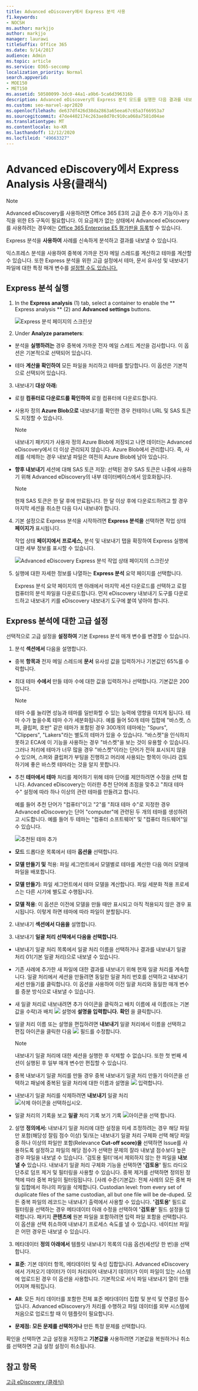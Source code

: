 ```yaml
---
title: Advanced eDiscovery에서 Express 분석 사용
f1.keywords:
- NOCSH
ms.author: markjjo
author: markjjo
manager: laurawi
titleSuffix: Office 365
ms.date: 9/14/2017
audience: Admin
ms.topic: article
ms.service: O365-seccomp
localization_priority: Normal
search.appverid:
- MOE150
- MET150
ms.assetid: 50580099-3dc0-44a1-a9b6-5ca6d396316b
description: Advanced eDiscovery의 Express 분석 모드를 실행한 다음 결과를 내보내는 방법을 배워야 합니다.
ms.custom: seo-marvel-apr2020
ms.openlocfilehash: de637df426d38da2863a65eea67c65a3f66953a7
ms.sourcegitcommit: 47de4402174c263ae8d70c910ca068a7581d04ae
ms.translationtype: MT
ms.contentlocale: ko-KR
ms.lasthandoff: 12/12/2020
ms.locfileid: "49663327"
---
```

# <a name="use-express-analysis-in-advanced-ediscovery-classic"></a>Advanced eDiscovery에서 Express Analysis 사용(클래식) 

> [!NOTE]
> Advanced eDiscovery를 사용하려면 Office 365 E3의 고급 준수 추가 기능이나 조직을 위한 E5 구독이 필요합니다. 이 요금제가 없는 상태에서 Advanced eDiscovery를 사용하려는 경우에는 [Office 365 Enterprise E5 평가판을 등록](https://go.microsoft.com/fwlink/p/?LinkID=698279)할 수 있습니다. 
  
Express 분석을 **사용하여** 사례를 신속하게 분석하고 결과를 내보낼 수 있습니다. 
  
익스프레스 분석을 사용하여 중복에 가까운 전자 메일 스레드를 계산하고 테마를 계산할 수 있습니다. 또한 Express 분석을 위한 고급 설정에서 테마, 문서 유사성 및 내보내기 파일에 대한 특정 매개 변수를 [설정할 수도 있습니다.](use-express-analysis-in-advanced-ediscovery.md#BK_AdvancedSettings)
  
## <a name="run-express-analysis"></a>Express 분석 실행

1. In the **Express analysis** (1) tab, select a container to enable the ** Express analysis ** (2) and **Advanced settings** buttons. 
    
    ![Express 분석 페이지의 스크린샷](../media/60009974-5d1f-4971-8ebe-e5ec74e7fd2a.jpg)
  
2. Under **Analyze parameters**:
    
  - 분석을 **실행하려는** 경우 중복에 가까운 전자 메일 스레드 계산을 검사합니다. 이 옵션은 기본적으로 선택되어 있습니다. 
    
  - 테마 **계산을 확인하여** 모든 파일을 처리하고 테마를 할당합니다. 이 옵션은 기본적으로 선택되어 있습니다. 
    
3. 내보내기 **대상 아래:**
    
  - 로컬 **컴퓨터로 다운로드를 확인하여** 로컬 컴퓨터에 다운로드합니다. 
    
  - 사용자 정의 **Azure Blob으로** 내보내기를 확인한 경우 컨테이너 URL 및 SAS 토큰도 지정할 수 있습니다. 
    
    > [!NOTE]
    > 내보내기 패키지가 사용자 정의 Azure Blob에 저장되고 나면 데이터는 Advanced eDiscovery에서 더 이상 관리되지 않습니다. Azure Blob에서 관리합니다. 즉, 사례를 삭제하는 경우 내보낼 파일은 여전히 Azure Blob에 남아 있습니다. 
  
  - **향후 내보내기** 세션에 대해 SAS 토큰 저장: 선택된 경우 SAS 토큰은 나중에 사용하기 위해 Advanced eDiscovery의 내부 데이터베이스에서 암호화됩니다.
    
    > [!NOTE]
    > 현재 SAS 토큰은 한 달 후에 만료됩니다. 한 달 이상 후에 다운로드하려고 할 경우 마지막 세션을 취소한 다음 다시 내보내야 합니다. 
  
4. 기본 설정으로 Express 분석을 시작하려면 **Express 분석을** 선택하면 작업 상태 **페이지가** 표시됩니다. 
    
    작업 상태 **페이지에서** **프로세스,** 분석  및  내보내기 탭을 확장하여 Express 실행에 대한 세부 정보를 표시할 수 있습니다. 
    
    ![Advanced eDiscovery Express 분석 작업 상태 페이지의 스크린샷](../media/bf30ab02-9828-4a6d-a485-0babc2c49ae5.jpg)
  
5. 실행에 대한 자세한 정보를 나열하는 **Express 분석** 요약 페이지를 선택합니다. 
    
    Express 분석 요약  페이지의 맨 아래에서  마지막 세션 다운로드를 선택하고 로컬 컴퓨터의 분석 파일을 다운로드합니다. 먼저 eDiscovery 내보내기 도구를 다운로드하고 내보내기 키를 eDiscovery 내보내기 도구에 붙여 넣아야 합니다. 
    
## <a name="advanced-settings-for-express-analysis"></a>Express 분석에 대한 고급 설정
<a name="BK_AdvancedSettings"> </a>

선택적으로 고급 설정을 **설정하여** 기본 Express 분석 매개 변수를 변경할 수 있습니다. 
  
1. 분석 **섹션에서** 다음을 설명합니다. 
    
  - 중복 **항목과** 전자 메일 스레드에 **문서** 유사성 값을 입력하거나 기본값인 65%를 수락합니다. 
    
  - 최대 테마 **수에서** 만들 테마 수에 대한 값을 입력하거나 선택합니다. 기본값은 200입니다. 
    
    > [!NOTE]
    > 테마 수를 늘리면 성능과 테마를 일반화할 수 있는 능력에 영향을 미치게 됩니다. 테마 수가 높을수록 테마 수가 세분화됩니다. 예를 들어 50개 테마 집합에 "바스켓, 스퍼, 클립퍼, 호반" 같은 테마가 포함된 경우 300개의 테마에는 "Spurs", "Clippers", "Lakers"라는 별도의 테마가 있을 수 있습니다. "바스켓"을 인식하지 못하고 ECA에 이 기능을 사용하는 경우 "바스켓"을 보는 것이 유용할 수 있습니다. 그러나 처리에 테마가 너무 많을 경우 "바스켓"이라는 단어가 전혀 표시되지 않을 수 있으며, 스퍼와 클립퍼가 부팅을 진행하고 머리에 사용되는 항목이 아니라 검토하기에 좋은 바스켓 테마라는 것을 알지 못합니다. 
  
  - 추천 **테마에서** **테마** 처리를 제어하기 위해 테마 단어를 제안하려면 수정을 선택 합니다. Advanced eDiscovery는 이러한 추천 단어에 초점을 맞추고 "최대 테마 수" 설정에 따라 하나 이상의 관련 테마를 만들려고 합니다. 
    
    예를 들어 추천 단어가 "컴퓨터"이고 "2"를 "최대 테마 수"로 지정한 경우 Advanced eDiscovery는 단어 "computer"에 관련된 두 개의 테마를 생성하려고 시도합니다. 예를 들어 두 테마는 "컴퓨터 소프트웨어" 및 "컴퓨터 하드웨어"일 수 있습니다.
    
    ![추천된 테마 추가](../media/06e9ffd3-a76c-423b-b450-9e465eb9a02f.png)
  
  - **모드** 드롭다운 목록에서 테마 **옵션을** 선택합니다. 
    
  - **모델 만들기 및** 적용: 파일 세그먼트에서 모델별로 테마를 계산한 다음 여러 모델에 파일을 배포합니다.
    
  - **모델 만들기:** 파일 세그먼트에서 테마 모델을 계산합니다. 파일 세분화 적용 프로세스는 다른 시기에 별도로 수행됩니다.
    
  - **모델 적용**: 이 옵션은 이전에 모델을 만들 때만 표시되고 아직 적용되지 않은 경우 표시됩니다. 이렇게 하면 테마에 따라 파일이 분할됩니다.
    
2. 내보내기 **섹션에서 다음을** 설명합니다. 
    
1. 내보내기 **일괄 처리 선택에서 다음을 선택합니다.**
    
  - 내보내기  일괄 처리 목록에서 일괄 처리 이름을 선택하거나 결과를 내보내기 일괄 처리 01(기본 일괄 처리)으로 내보낼 수 있습니다. 
    
  - 기존 사례에 추가한 새 파일에 대한 결과를 내보내기 위해 현재 일괄 처리를 계속합니다. 일괄 처리에서 세션을 만들려면 동일한 일괄 처리 번호를 선택하고 내보내기 세션 만들기를 클릭합니다. 이 옵션을 사용하여 이전 일괄 처리와 동일한 매개 변수를 증분 방식으로 내보낼 수 있습니다.  
    
  - 새 일괄 처리로  내보내려면 추가 아이콘을 클릭하고 배치 이름에 새 이름(또는 기본값을 수락)과 배치 ![ ](../media/c2dd8b3a-5a22-412c-a7fa-143f5b2b5612.png) 설명에 **설명을 입력합니다.**  **확인** 을 클릭합니다.
    
  - 일괄 처리 이름 또는 설명을 편집하려면 **내보내기** 일괄 처리에서 이름을 선택하고 편집 아이콘을 클릭한 다음  ![ ](../media/3d613660-7602-4df2-bdb9-14e9ca2f9cf2.png) 필드를 수정합니다.
    
    > [!NOTE]
    > 내보내기 일괄 처리에 대한 세션을 실행한 후 삭제할 수 없습니다. 또한 첫 번째 세션이 실행된 후 일부 매개 변수만 편집할 수 있습니다. 
  
  - 중복 내보내기 일괄  처리를 만들 경우 중복 내보내기 일괄 처리 만들기 아이콘을 선택하고 패널에 중복된 일괄 처리에 대한 이름과 설명을 ![ ](../media/3f6d5f59-e842-4946-a493-473528af0119.jpg) 입력합니다. 
    
  - 내보내기 일괄 처리를 삭제하려면 **내보내기** 일괄 처리 ![ 삭제 아이콘을 선택하십시오. ](../media/92a9f8e0-d469-48da-addb-69365e7ffb6f.jpg)
    
  - 일괄 처리의 기록을 보고 **일괄** 처리 기록 보기 기록 ![ 아이콘을 선택 ](../media/a80cc320-d96c-4d91-8884-75fe2cb147e2.jpg) 합니다.
    
2. 설명 **정의에서:** 내보내기  일괄 처리에 대한 설정을 미세 조정하려는  경우 해당 파일만 포함(해당성 잘림 점수 이상) 및/또는 내보내기 일괄 처리 구체화 선택 해당 파일 중 하나 이상의 파일만 포함(Relevance **Cut-off score)을** 선택하면 Issue를 사용하도록 설정하고 파일의 해당 점수가 선택한 문제의 잘라 내보낼 점수보다 높은 경우 파일을 내보낼 수 있습니다.  '검토용 필터'에서 제외하지 않는 한 파일을 **내보낼 수** 있습니다. 내보내기 일괄 처리 구체화 기능을 선택하면 **'검토용'** 필드 라디오 단추로 덤프 제거 및 필터링을 사용할 수 있습니다.  중복 제거를 선택하면 정의된 정책에 따라 중복 파일이 필터링됩니다. [사례 수준(기본값): 전체 사례의 모든 중복 파일 집합에서 하나의 파일을 삭제합니다.  Custodian level: from every set of duplicate files of the same custodian, all but one file will be de-duped. 모든 중복 파일의 레코드는 내보내기 출력에서 사용할 수 있습니다. **'검토용'** 필드로 필터링을 선택하는  경우 메타데이터 아래 수정을 선택하여 **'검토용'** 필드 설정을 입력합니다. 패키지 **콘텐츠에** 원본 파일을 포함하려면 입력 파일 포함을 선택합니다. 이 옵션을 선택 취소하여 내보내기 프로세스 속도를 낼 수 있습니다. 네이티브 파일은 어떤 경우든 내보낼 수 있습니다.
    
3. 메타데이터 **정의 아래에서** 템플릿 내보내기  목록의 다음 옵션(세션당 한 번)을 선택합니다. 
    
  - **표준**: 기본 데이터 항목, 메타데이터 및 속성 집합입니다. Advanced eDiscovery에서 가져오기 데이터가 이미 처리되어 내보내기 데이터가 이미 파일이 있는 시스템에 업로드된 경우 이 옵션을 사용합니다. 기본적으로 서식 파일 내보내기 열이 만들어지며 채워집니다.
    
  - **All**: 모든 처리 데이터를 포함한 전체 표준 메타데이터 집합 및 분석 및 연결성 점수입니다. Advanced eDiscovery가 처리를 수행하고 파일 데이터를 외부 시스템에 처음으로 업로드할 때 이 템플릿이 필요합니다.
    
  - **문제점:** **모든 문제를 선택하거나** 만든 특정 문제를 선택합니다. 
    
확인을 선택하면 고급 설정을 저장하고 **기본값을** 사용하려면  기본값을 복원하거나 취소를 선택하면 고급 설정 설정이 취소됩니다.  
  
## <a name="see-also"></a>참고 항목
<a name="BK_AdvancedSettings"> </a>

[고급 eDiscovery (클래식)](office-365-advanced-ediscovery.md)


